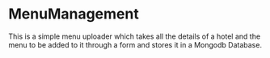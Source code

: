 # MenuManagement
This is a simple menu uploader which takes all the details of a hotel and the menu to be added to it through a form and stores it in a Mongodb Database.
